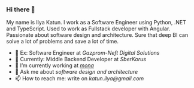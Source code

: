 ### Hi there 👋

My name is Ilya Katun. I work as a Software Engineer using Python, .NET and TypeScript. Used to work as Fullstack developer with Angular. Passionate about software design and architecture. Sure that deep BI can solve a lot of problems and save a lot of time.  

- 💼 Ex: Software Engineer at _Gazprom-Neft Digital Solutions_
- 💼 Currently: Middle Backend Developer at _SberKorus_
- 🐶 I’m currently working at _[mona](https://github.com/katunilya/mona)_
- 💬 Ask me about _software design and architecture_
- 📫 How to reach me: write on _katun.ilya@gmail.com_
